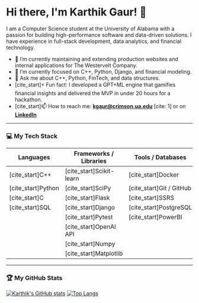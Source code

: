 # Hi there, I'm Karthik Gaur! 👋

I am a Computer Science student at the University of Alabama with a passion for building high-performance software and data-driven solutions. I have experience in full-stack development, data analytics, and financial technology.

- 🔭 I’m currently maintaining and extending production websites and internal applications for The Westervelt Company.
- 🌱 I’m currently focused on C++, Python, Django, and financial modeling.
- 💬 Ask me about C++, Python, FinTech, and data structures.
- [cite_start]⚡ Fun fact: I developed a GPT+ML engine that gamifies financial insights and delivered the MVP in under 20 hours for a hackathon.
- [cite_start]📫 How to reach me: **kgaur@crimson.ua.edu** [cite: 1] or on [**LinkedIn**](https://www.linkedin.com/in/karthik-gaur-815861167/)

---

### 💻 My Tech Stack

| Languages | Frameworks / Libraries | Tools / Databases |
|---|---|---|
| [cite_start]C++  | [cite_start]Scikit-learn  | [cite_start]Docker  |
| [cite_start]Python  | [cite_start]SciPy  | [cite_start]Git / GitHub  |
| [cite_start]C  | [cite_start]Flask  | [cite_start]SSRS  |
| [cite_start]SQL  | [cite_start]Django  | [cite_start]PostgreSQL  |
| | [cite_start]Pytest  | [cite_start]PowerBI  |
| | [cite_start]OpenAI API  | |
| | [cite_start]Numpy  | |
| | [cite_start]Matplotlib  | |

---

### 🏆 My GitHub Stats

[![Karthik's GitHub stats](https://github-readme-stats.vercel.app/api?username=Karthikgaur8&show_icons=true&theme=radical)](https://github.com/anuraghazra/github-readme-stats)
[![Top Langs](https://github-readme-stats.vercel.app/api/top-langs/?username=Karthikgaur8&layout=compact&theme=radical)](https://github.com/anuraghazra/github-readme-stats)
